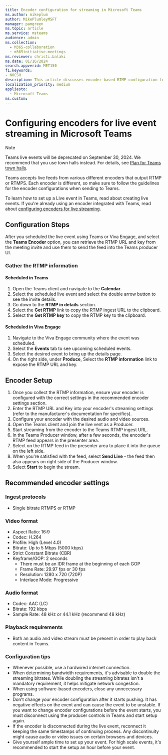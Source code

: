 ```yaml
---
title: Encoder configuration for streaming in Microsoft Teams
ms.author: mikeplum
author: MikePlumleyMSFT
manager: pamgreen
ms.topic: article
ms.service: msteams
audience: admin
ms.collection: 
  - M365-collaboration
  - m365initiative-meetings
ms.reviewer: christi.balaki
ms.date: 01/16/2024
search.appverid: MET150
f1.keywords:
- NOCSH
description: This article discusses encoder-based RTMP configuration for Microsoft Teams streaming events.
localization_priority: medium
appliesto: 
  - Microsoft Teams
ms.custom:
---
```


# Configuring encoders for live event streaming in Microsoft Teams

> [!NOTE]
> Teams live events will be deprecated on September 30, 2024. We recommend that you use town halls instead. For details, see [Plan for Teams town halls](/microsoftteams/plan-town-halls).

Teams accepts live feeds from various different encoders that output RTMP or RTMPS. Each encoder is different, so make sure to follow the guidelines for the encoder configurations when sending to Teams.

To learn how to set up a Live event in Teams, read about creating live events. If you're already using an encoder integrated with Teams, read about [configuring encoders for live streaming](teams-encoder-setup.md).

## Configuration Steps

After you scheduled the live event using Teams or Viva Engage, and select the **Teams Encoder** option, you can retrieve the RTMP URL and key from the meeting invite and use them to send the feed into the Teams producer UI.

### Gather the RTMP information

#### Scheduled in Teams

1. Open the Teams client and navigate to the **Calendar**.
1. Select the scheduled live event and select the double arrow button to see the invite details.
1. Go down to the **RTMP in details** section.
1. Select the **Get RTMP** link to copy the RTMP ingest URL to the clipboard.
1. Select the **Get RTMP key** to copy the RTMP key to the clipboard.

#### Scheduled in Viva Engage

1. Navigate to the Viva Engage community where the event was scheduled.
1. Select the **Events** tab to see upcoming scheduled events.
1. Select the desired event to bring up the details page.
1. On the right side, under **Produce**, Select the **RTMP information** link to expose the RTMP URL and key.

## Encoder Setup

1. Once you collect the RTMP information, ensure your encoder is configured with the correct settings in the recommended encoder settings section.
1. Enter the RTMP URL and Key into your encoder's streaming settings (refer to the manufacturer's documentation for specifics).
1. Configure your encoder with the desired audio and video sources.
1. Open the Teams client and join the live vent as a Producer.
1. Start streaming from the encoder to the Teams RTMP ingest URL.
1. In the Teams Producer window, after a few seconds, the encoder's RTMP feed appears in the presenter area.
1. Select on the RTMP feed in the presenter area to place it into the queue on the left side.
1. When you're satisfied with the feed, select **Send Live** - the feed then also appears on right side of the Producer window.
1. Select **Start** to begin the stream.

## Recommended encoder settings

### Ingest protocols

- Single bitrate RTMPS or RTMP

### Video format

- Aspect Ratio: 16:9
- Codec: H.264
- Profile: High (Level 4.0)
- Bitrate: Up to 5 Mbps (5000 kbps)
- Strict Constant Bitrate (CBR)
- Keyframe/GOP: 2 seconds
  - There must be an IDR frame at the beginning of each GOP
  - Frame Rate: 29.97 fps or 30 fps
  - Resolution: 1280 x 720 (720P)
  - Interlace Mode: Progressive

### Audio format

- Codec: AAC (LC)
- Bitrate: 192 kbps
- Sample Rate: 48 kHz or 44.1 kHz (recommend 48 kHz)

### Playback requirements

- Both an audio and video stream must be present in order to play back content in Teams.

### Configuration tips

- Whenever possible, use a hardwired internet connection.
- When determining bandwidth requirements,  it's advisable to double the streaming bitrates. While doubling the streaming bitrates isn't a mandatory requirement, it helps mitigate network congestion.
- When using software-based encoders, close any unnecessary programs.
- Don't change your encoder configuration after it starts pushing. It has negative effects on the event and can cause the event to be unstable. If you want to change encoder configurations before the event starts, you must disconnect using the producer controls in Teams and start setup again.
- If the encoder is disconnected during the live event, reconnect it keeping the same timestamps of continuing process. Any discontinuity might cause audio or video issues on certain browsers and devices.
- Give yourself ample time to set up your event. For high scale events, it's recommended to start the setup an hour before your event.
